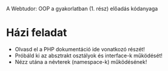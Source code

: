 A Webtudor: OOP a gyakorlatban (1. rész) előadás kódanyaga

# Házi feladat

- Olvasd el a PHP dokumentáció ide vonatkozó részét!
- Próbáld ki az absztrakt osztályok és interface-k működését!
- Nézz utána a névterek (namespace-k) működésének!
